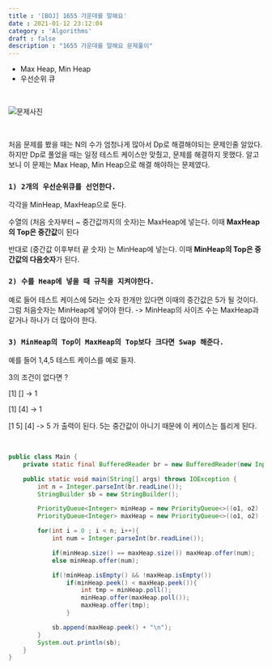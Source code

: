 ```yaml
---
title : '[BOJ] 1655 가운데를 말해요'
date : 2021-01-12 23:12:04
category : 'Algorithms'
draft : false
description : "1655 가운데를 말해요 문제풀이"
---
```


* Max Heap, Min Heap
* 우선순위 큐

<br/>

![문제사진](https://user-images.githubusercontent.com/57346393/104325311-d75bbb80-552b-11eb-81f0-9a2d37becd13.png)

<br/>

 처음 문제를 봤을 때는  N의 수가 엄청나게 많아서 Dp로 해결해야되는 문제인줄 알았다.
하지만 Dp로 풀었을 때는 일정 테스트 케이스만 맞췄고, 문제를 해결하지 못했다.
알고보니 이 문제는 Max Heap, Min Heap으로 해결 해야하는 문제였다.


### `1) 2개의 우선순위큐를 선언한다.`  
 각각을 MinHeap, MaxHeap으로 둔다.

수열의 (처음 숫자부터 ~ 중간값까지의 숫자)는 MaxHeap에 넣는다. 
이때 **MaxHeap의 Top은 중간값**이 된다

반대로 (중간값 이후부터 끝 숫자) 는 MinHeap에 넣는다.
이때 **MinHeap의 Top은 중간값의 다음숫자**가 된다.

### `2) 수를 Heap에 넣을 때 규칙을 지켜야한다.`
 예로 들어 테스트 케이스에 5라는 숫자 한개만 있다면 이때의 중간값은 5가 될 것이다.
그럼 처음숫자는 MinHeap에 넣어야 한다.
-> MinHeap의 사이즈 수는 MaxHeap과 같거나 하나가 더 많아야 한다.

### `3) MinHeap의 Top이 MaxHeap의 Top보다 크다면 Swap 해준다.`
 예를 들어 1,4,5 테스트 케이스를 예로 들자.

3의 조건이 없다면 ?

[1] [] -> 1

[1] [4] -> 1

[1 5] [4] -> 5 가 출력이 된다. 5는 중간값이 아니기 때문에 이 케이스는 틀리게 된다.

<br/>

```java
public class Main {
    private static final BufferedReader br = new BufferedReader(new InputStreamReader(System.in));

    public static void main(String[] args) throws IOException {
        int n = Integer.parseInt(br.readLine());
        StringBuilder sb = new StringBuilder();

        PriorityQueue<Integer> minHeap = new PriorityQueue<>((o1, o2) -> o1 - o2); // minHeap set
        PriorityQueue<Integer> maxHeap = new PriorityQueue<>((o1, o2) -> o2 - o1); // maxHeap set

        for(int i = 0 ; i < n; i++){
            int num = Integer.parseInt(br.readLine());

            if(minHeap.size() == maxHeap.size()) maxHeap.offer(num);
            else minHeap.offer(num);

            if(!minHeap.isEmpty() && !maxHeap.isEmpty())
                if(minHeap.peek() < maxHeap.peek()){
                    int tmp = minHeap.poll();
                    minHeap.offer(maxHeap.poll());
                    maxHeap.offer(tmp);
                }

            sb.append(maxHeap.peek() + "\n");
        }
        System.out.println(sb);
    }
}
```


